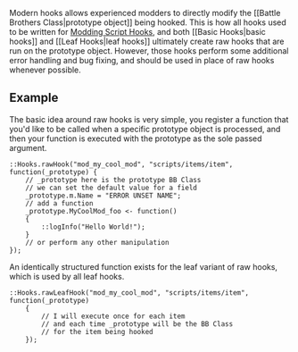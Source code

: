 Modern hooks allows experienced modders to directly modify the [[Battle Brothers Class|prototype object]] being hooked. This is how all hooks used to be written for [Modding Script Hooks](https://www.nexusmods.com/battlebrothers/mods/42), and both [[Basic Hooks|basic hooks]] and [[Leaf Hooks|leaf hooks]] ultimately create raw hooks that are run on the prototype object. However, those hooks perform some additional error handling and bug fixing, and should be used in place of raw hooks whenever possible.

## Example
The basic idea around raw hooks is very simple, you register a function that you'd like to be called when a specific prototype object is processed, and then your function is executed with the prototype as the sole passed argument.
```squirrel
::Hooks.rawHook("mod_my_cool_mod", "scripts/items/item", function(_prototype) {
	// _prototype here is the prototype BB Class
	// we can set the default value for a field
	_prototype.m.Name = "ERROR UNSET NAME";
	// add a function
	_prototype.MyCoolMod_foo <- function()
	{
		::logInfo("Hello World!");
	}
	// or perform any other manipulation
});
```
An identically structured function exists for the leaf variant of raw hooks, which is used by all leaf hooks.
```squirrel
::Hooks.rawLeafHook("mod_my_cool_mod", "scripts/items/item", function(_prototype)
	{
		// I will execute once for each item
		// and each time _prototype will be the BB Class
		// for the item being hooked
	});
```
